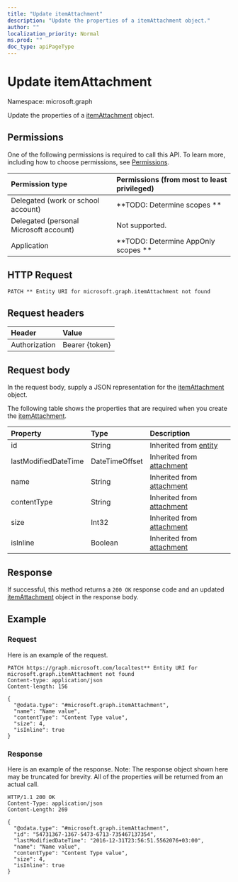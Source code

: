 ```yaml
---
title: "Update itemAttachment"
description: "Update the properties of a itemAttachment object."
author: ""
localization_priority: Normal
ms.prod: ""
doc_type: apiPageType
---
```


# Update itemAttachment

Namespace: microsoft.graph

Update the properties of a [itemAttachment](../resources/itemattachment.md) object.

## Permissions
One of the following permissions is required to call this API. To learn more, including how to choose permissions, see [Permissions](/concepts/permissions-reference.md).

|Permission type|Permissions (from most to least privileged)|
|:---|:---|
|Delegated (work or school account)|**TODO: Determine scopes **|
|Delegated (personal Microsoft account)|Not supported.|
|Application|**TODO: Determine AppOnly scopes **|

## HTTP Request
<!-- {
  "blockType": "ignored"
}
-->
``` http
PATCH ** Entity URI for microsoft.graph.itemAttachment not found
```

## Request headers
|Header|Value|
|:---|:---|
|Authorization|Bearer {token}|

## Request body
In the request body, supply a JSON representation for the [itemAttachment](../resources/itemattachment.md) object.

The following table shows the properties that are required when you create the [itemAttachment](../resources/itemattachment.md).

|Property|Type|Description|
|:---|:---|:---|
|id|String| Inherited from [entity](../resources/entity.md)|
|lastModifiedDateTime|DateTimeOffset| Inherited from [attachment](../resources/attachment.md)|
|name|String| Inherited from [attachment](../resources/attachment.md)|
|contentType|String| Inherited from [attachment](../resources/attachment.md)|
|size|Int32| Inherited from [attachment](../resources/attachment.md)|
|isInline|Boolean| Inherited from [attachment](../resources/attachment.md)|



## Response
If successful, this method returns a `200 OK` response code and an updated [itemAttachment](../resources/itemattachment.md) object in the response body.

## Example

### Request
Here is an example of the request.
<!-- {
  "blockType": "request",
  "name": "update_itemattachment"
}
-->
``` http
PATCH https://graph.microsoft.com/localtest** Entity URI for microsoft.graph.itemAttachment not found
Content-type: application/json
Content-length: 156

{
  "@odata.type": "#microsoft.graph.itemAttachment",
  "name": "Name value",
  "contentType": "Content Type value",
  "size": 4,
  "isInline": true
}
```

### Response
Here is an example of the response. Note: The response object shown here may be truncated for brevity. All of the properties will be returned from an actual call.
<!-- {
  "blockType": "response",
  "truncated": true
}
-->
``` http
HTTP/1.1 200 OK
Content-Type: application/json
Content-Length: 269

{
  "@odata.type": "#microsoft.graph.itemAttachment",
  "id": "54731367-1367-5473-6713-735467137354",
  "lastModifiedDateTime": "2016-12-31T23:56:51.5562076+03:00",
  "name": "Name value",
  "contentType": "Content Type value",
  "size": 4,
  "isInline": true
}
```

